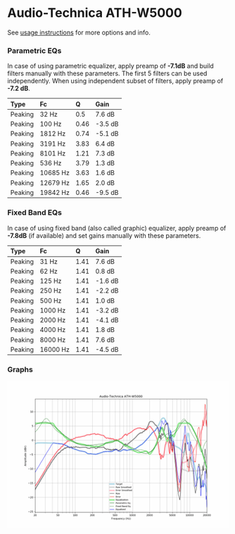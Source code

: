 # Audio-Technica ATH-W5000
See [usage instructions](https://github.com/jaakkopasanen/AutoEq#usage) for more options and info.

### Parametric EQs
In case of using parametric equalizer, apply preamp of **-7.1dB** and build filters manually
with these parameters. The first 5 filters can be used independently.
When using independent subset of filters, apply preamp of **-7.2 dB**.

| Type    | Fc       |    Q | Gain    |
|:--------|:---------|:-----|:--------|
| Peaking | 32 Hz    | 0.5  | 7.6 dB  |
| Peaking | 100 Hz   | 0.46 | -3.5 dB |
| Peaking | 1812 Hz  | 0.74 | -5.1 dB |
| Peaking | 3191 Hz  | 3.83 | 6.4 dB  |
| Peaking | 8101 Hz  | 1.21 | 7.3 dB  |
| Peaking | 536 Hz   | 3.79 | 1.3 dB  |
| Peaking | 10685 Hz | 3.63 | 1.6 dB  |
| Peaking | 12679 Hz | 1.65 | 2.0 dB  |
| Peaking | 19842 Hz | 0.46 | -9.5 dB |

### Fixed Band EQs
In case of using fixed band (also called graphic) equalizer, apply preamp of **-7.8dB**
(if available) and set gains manually with these parameters.

| Type    | Fc       |    Q | Gain    |
|:--------|:---------|:-----|:--------|
| Peaking | 31 Hz    | 1.41 | 7.6 dB  |
| Peaking | 62 Hz    | 1.41 | 0.8 dB  |
| Peaking | 125 Hz   | 1.41 | -1.6 dB |
| Peaking | 250 Hz   | 1.41 | -2.2 dB |
| Peaking | 500 Hz   | 1.41 | 1.0 dB  |
| Peaking | 1000 Hz  | 1.41 | -3.2 dB |
| Peaking | 2000 Hz  | 1.41 | -4.1 dB |
| Peaking | 4000 Hz  | 1.41 | 1.8 dB  |
| Peaking | 8000 Hz  | 1.41 | 7.6 dB  |
| Peaking | 16000 Hz | 1.41 | -4.5 dB |

### Graphs
![](./Audio-Technica%20ATH-W5000.png)